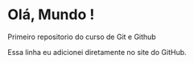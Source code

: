 # Olá, Mundo !
 Primeiro repositorio do curso de Git e Github

Essa linha eu adicionei diretamente no site do GitHub.
